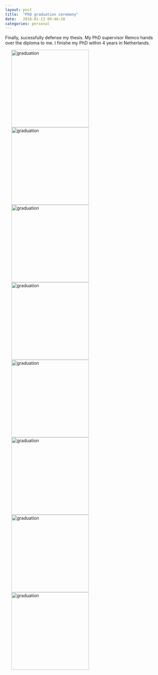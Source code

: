 ```yaml
---
layout: post
title:  "PhD graduation ceremony"
date:   2016-01-13 09:46:28
categories: personal
---
```


Finally, sucessfully defense my thesis. My PhD supervisor Remco hands over the diploma to me. I finishe my PhD within 4 years in Netherlands.


<img src="http://luozhipi.github.io/graduation/IMG_7399.JPG" alt="graduation" title="" align="left" hspace="20" width = "250"> 
<img src="http://luozhipi.github.io/graduation/IMG_8999.JPG" alt="graduation" title="" align="left" hspace="20" width = "250"> 
<img src="http://luozhipi.github.io/graduation/IMG_9002.JPG" alt="graduation" title="" align="left" hspace="20" width = "250"> 
<img src="http://luozhipi.github.io/graduation/IMG_9008.JPG" alt="graduation" title="" align="left" hspace="20" width = "250"> 
<img src="http://luozhipi.github.io/graduation/IMG_9010.JPG" alt="graduation" title="" align="left" hspace="20" width = "250"> 


<img src="http://luozhipi.github.io/graduation/IMG_8980.JPG" alt="graduation" title="" align="left" hspace="20" width = "250"> 
<img src="http://luozhipi.github.io/graduation/IMG_8987.JPG" alt="graduation" title="" align="left" hspace="20" width = "250">
<img src="http://luozhipi.github.io/graduation/IMG_8989.JPG" alt="graduation" title="" align="left" hspace="20" width = "250">
